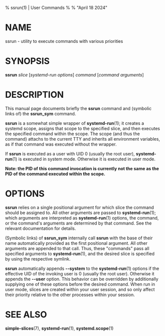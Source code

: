 % ssrun(1) | User Commands
%
% "April 18 2024"

# NAME

ssrun - utility to execute commands with various priorities

# SYNOPSIS

**ssrun** _slice_ [_systemd-run options_] _command_ [_command arguments_]

# DESCRIPTION

This manual page documents briefly the **ssrun** command and (symbolic links of) the **ssrun_sym** command.

**ssrun** is a somewhat simple wrapper of **systemd-run**(1); it creates a systemd scope, assigns that scope to the specified slice, and then executes the specified command within the scope. The scope (and thus the command) attachs to the current TTY and inherits all environment variables, as if that command was executed without the wrapper.

If **ssrun** is executed as a user with UID 0 (usually the root user), **systemd-run**(1) is executed in system mode. Otherwise it is executed in user mode.

**Note: the PID of this command invocation is currently not the same as the PID of the command executed within the scope.**

# OPTIONS

**ssrun** relies on a single positional argument for which slice the command should be assigned to. All other arguments are passed to **systemd-run**(1); which arguments are interpreted as **systemd-run**(1) options, the command, or the command's arguments are determined by that command. See the relevant documentation for details.

(Symbolic links) of **ssrun_sym** internally call **ssrun** with the base of their name automatically provided as the first positional argument. All other arguments are appended to that call. Thus, these "commands" pass all specified arguments to **systemd-run**(1), and the desired slice is specified by using the respective symlink.

**ssrun** automatically appends **\-\-system** to the **systemd-run**(1) options if the effective UID of the invoking user is 0 (usually the root user). Otherwise it appends the **\-\-user** option. This behavior can be overridden by additionally supplying one of these options before the desired command. When run in user mode, slices are created within your user session, and so only affect their priority relative to the other processes within your session.

# SEE ALSO

**simple-slices**(7), **systemd-run**(1), **systemd.scope**(1)
